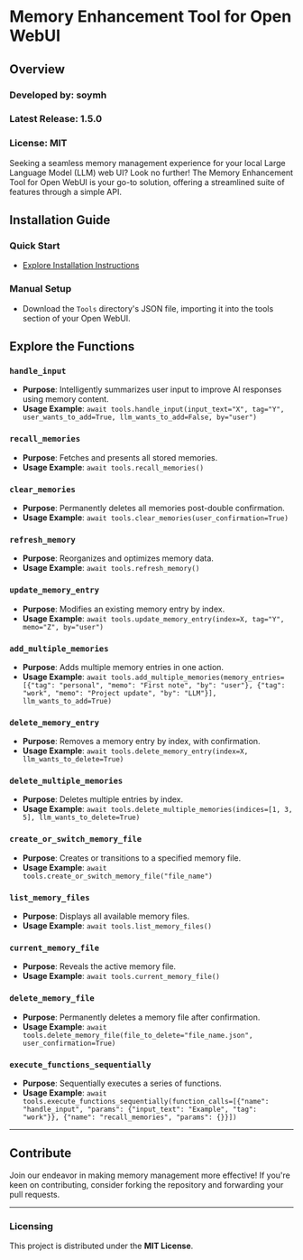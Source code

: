 
# Memory Enhancement Tool for Open WebUI

## Overview

### Developed by: soymh
### Latest Release: 1.5.0  
### License: MIT

Seeking a seamless memory management experience for your local Large Language Model (LLM) web UI? Look no further! The Memory Enhancement Tool for Open WebUI is your go-to solution, offering a streamlined suite of features through a simple API.

## Installation Guide

### Quick Start

- [Explore Installation Instructions](https://openwebui.com/t/mhio/gpt4_memory_mimic)

### Manual Setup

- Download the `Tools` directory's JSON file, importing it into the tools section of your Open WebUI.

## Explore the Functions

### `handle_input`

- **Purpose**: Intelligently summarizes user input to improve AI responses using memory content.
- **Usage Example**: `await tools.handle_input(input_text="X", tag="Y", user_wants_to_add=True, llm_wants_to_add=False, by="user")`

### `recall_memories`

- **Purpose**: Fetches and presents all stored memories.
- **Usage Example**: `await tools.recall_memories()`

### `clear_memories`

- **Purpose**: Permanently deletes all memories post-double confirmation.
- **Usage Example**: `await tools.clear_memories(user_confirmation=True)`

### `refresh_memory`

- **Purpose**: Reorganizes and optimizes memory data.
- **Usage Example**: `await tools.refresh_memory()`

### `update_memory_entry`

- **Purpose**: Modifies an existing memory entry by index.
- **Usage Example**: `await tools.update_memory_entry(index=X, tag="Y", memo="Z", by="user")`

### `add_multiple_memories`

- **Purpose**: Adds multiple memory entries in one action.
- **Usage Example**: `await tools.add_multiple_memories(memory_entries=[{"tag": "personal", "memo": "First note", "by": "user"}, {"tag": "work", "memo": "Project update", "by": "LLM"}], llm_wants_to_add=True)`

### `delete_memory_entry`

- **Purpose**: Removes a memory entry by index, with confirmation.
- **Usage Example**: `await tools.delete_memory_entry(index=X, llm_wants_to_delete=True)`

### `delete_multiple_memories`

- **Purpose**: Deletes multiple entries by index.
- **Usage Example**: `await tools.delete_multiple_memories(indices=[1, 3, 5], llm_wants_to_delete=True)`

### `create_or_switch_memory_file`

- **Purpose**: Creates or transitions to a specified memory file.
- **Usage Example**: `await tools.create_or_switch_memory_file("file_name")`

### `list_memory_files`

- **Purpose**: Displays all available memory files.
- **Usage Example**: `await tools.list_memory_files()`

### `current_memory_file`

- **Purpose**: Reveals the active memory file.
- **Usage Example**: `await tools.current_memory_file()`

### `delete_memory_file`

- **Purpose**: Permanently deletes a memory file after confirmation.
- **Usage Example**: `await tools.delete_memory_file(file_to_delete="file_name.json", user_confirmation=True)`

### `execute_functions_sequentially`

- **Purpose**: Sequentially executes a series of functions.
- **Usage Example**: `await tools.execute_functions_sequentially(function_calls=[{"name": "handle_input", "params": {"input_text": "Example", "tag": "work"}}, {"name": "recall_memories", "params": {}}])`

---

## Contribute

Join our endeavor in making memory management more effective! If you're keen on contributing, consider forking the repository and forwarding your pull requests.

---

### Licensing

This project is distributed under the **MIT License**.
